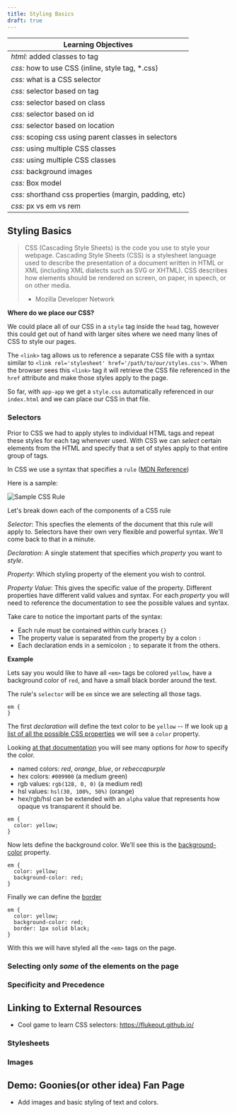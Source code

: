 ```yaml
---
title: Styling Basics
draft: true
---
```


| Learning Objectives
| ---
| *html:* added classes to tag
| *css:* how to use CSS (inline, style tag, *.css)
| *css:* what is a CSS selector
| *css:* selector based on tag 
| *css:* selector based on class
| *css:* selector based on id
| *css:* selector based on location
| *css:* scoping css using parent classes in selectors
| *css:* using multiple CSS classes
| *css:* using multiple CSS classes
| *css:* background images
| *css:* Box model
| *css:* shorthand css properties (margin, padding, etc)
| *css:* px vs em vs rem







## Styling Basics

> CSS (Cascading Style Sheets) is the code you use to style your webpage. Cascading Style Sheets (CSS) is a stylesheet language used to describe the presentation of a document written in HTML or XML (including XML dialects such as SVG or XHTML). CSS describes how elements should be rendered on screen, on paper, in speech, or on other media.
> - Mozilla Developer Network

**Where do we place our CSS?**

We could place all of our CSS in a `style` tag inside the `head` tag, however this could get out of hand with larger sites where we need many lines of CSS to style our pages.

The `<link>` tag allows us to reference a separate CSS file with a syntax similar to `<link rel='stylesheet' href='/path/to/our/styles.css'>`. When the browser sees this `<link>` tag it will retrieve the CSS file referenced in the `href` attribute and make those styles apply to the page.

So far, with `app-app` we get a `style.css` automatically referenced in our `index.html` and we can place our CSS in that file.

### Selectors

Prior to CSS we had to apply styles to individual HTML tags and repeat these styles for each tag whenever used. With CSS we can _select_ certain elements from the HTML and specify that a set of styles apply to that entire group of tags.

In CSS we use a syntax that specifies a `rule` ([MDN Reference](https://developer.mozilla.org/en-US/docs/Learn/Getting_started_with_the_web/CSS_basics#Anatomy_of_a_CSS_ruleset))

Here is a sample:

![Sample CSS Rule](https://mdn.mozillademos.org/files/9461/css-declaration-small.png)

Let's break down each of the components of a CSS rule

*Selector*: This specfies the elements of the document that this rule will apply to. Selectors have their own very flexible and powerful syntax. We'll come back to that in a minute.

*Declaration*: A single statement that specifies which _property_ you want to _style_.

*Property*: Which styling property of the element you wish to control.

*Property Value*: This gives the specific value of the property. Different properties have different valid values and syntax. For each _property_ you will need to reference the documentation to see the possible values and syntax.

Take care to notice the important parts of the syntax:
- Each rule must be contained within curly braces `{}`
- The property value is separated from the property by a colon `:`
- Each declaration ends in a semicolon `;` to separate it from the others.

**Example**

Lets say you would like to have all `<em>` tags be colored `yellow`, have a background color of `red`, and have a small black border around the text.

The rule's `selector` will be `em` since we are selecting all those tags.

```
em {
}
```

The first _declaration_ will define the text color to be `yellow` -- If we look up [a list of all the possible CSS properties](https://developer.mozilla.org/en-US/docs/Web/CSS/Reference#Keyword_index#Keyword_index) we will see a `color` property.

Looking [at that documentation](https://developer.mozilla.org/en-US/docs/Web/CSS/color#Syntax) you will see many options for *how* to specify the color.
- named colors: _red_, _orange_, _blue_, or _rebeccapurple_
- hex colors: `#009900` (a medium green)
- rgb values: `rgb(128, 0, 0)` (a medium red)
- hsl values: `hsl(30, 100%, 50%)` (orange)
- hex/rgb/hsl can be extended with an `alpha` value that represents how opaque vs transparent it should be.

```
em {
  color: yellow;
}
```

Now lets define the background color. We'll see this is the [background-color](https://developer.mozilla.org/en-US/docs/Web/CSS/background-color) property.

```
em {
  color: yellow;
  background-color: red;
}
```

Finally we can define the [border](https://developer.mozilla.org/en-US/docs/Web/CSS/border)

```
em {
  color: yellow;
  background-color: red;
  border: 1px solid black;
}
```

With this we will have styled all the `<em>` tags on the page.

### Selecting only *some* of the elements on the page


### Specificity and Precedence

## Linking to External Resources

- Cool game to learn CSS selectors: https://flukeout.github.io/

### Stylesheets

### Images


## Demo: Goonies(or other idea) Fan Page

 - Add images and basic styling of text and colors.

